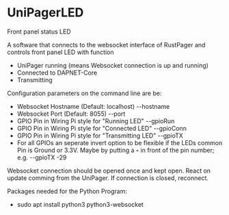 # UniPagerLED
Front panel status LED

A software that connects to the websocket interface of RustPager and controls front panel LED with function
* UniPager running (means Websocket connection is up and running)
* Connected to DAPNET-Core
* Transmitting

Configuration parameters on the command line are be:
* Websocket Hostname (Default: localhost) --hostname
* Websocket Port (Default: 8055) --port
* GPIO Pin in Wiring Pi style for "Running LED"  --gpioRun
* GPIO Pin in Wiring Pi style for "Connected LED" --gpioConn
* GPIO Pin in Wiring Pi style for "Transmitting LED" --gpioTX
* For all GPIOs an seperate invert option to be flexible if the LEDs common Pin is Ground or 3.3V. Maybe by putting a __-__ in front of the pin number; e.g. --gpioTX -29

Websocket connection should be opened once and kept open. React on update comming from the UniPager. If connection is closed, reconnect.

Packages needed for the Python Program:
* sudo apt install python3 python3-websocket
